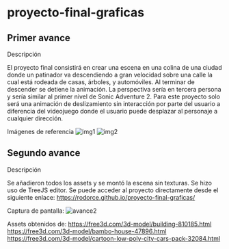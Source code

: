 # proyecto-final-graficas

## Primer avance

Descripción

El proyecto final consistirá en crear una escena en una colina de una ciudad donde un patinador va 
descendiendo a gran velocidad sobre una calle la cual está rodeada de casas, árboles, y automóviles. 
Al terminar de descender se detiene la animación.
La perspectiva sería en tercera persona y sería similar al primer nivel de Sonic Adventure 2. Para 
este proyecto solo será una animación de deslizamiento sin interacción por parte del usuario a 
diferencia del videojuego donde el usuario puede desplazar al personaje a cualquier dirección.

Imágenes de referencia
![img1](https://i.ytimg.com/vi/OEg2030YhcU/hqdefault.jpg)
![img2](https://static.wikia.nocookie.net/sonic/images/a/a2/GSNP8P-24.png/revision/latest?cb=20170401175205)


## Segundo avance

Descripción

Se añadieron todos los assets y se montó la escena sin texturas. Se hizo uso de TreeJS editor. 
Se puede acceder al proyecto directamente desde el siguiente enlace: https://rodorce.github.io/proyecto-final-graficas/

Captura de pantalla:
![avance2](https://raw.githubusercontent.com/rodorce/proyecto-final-graficas/main/screenshots/avance2.PNG)

Assets obtenidos de:
https://free3d.com/3d-model/building-810185.html
https://free3d.com/3d-model/bambo-house-47896.html
https://free3d.com/3d-model/cartoon-low-poly-city-cars-pack-32084.html
